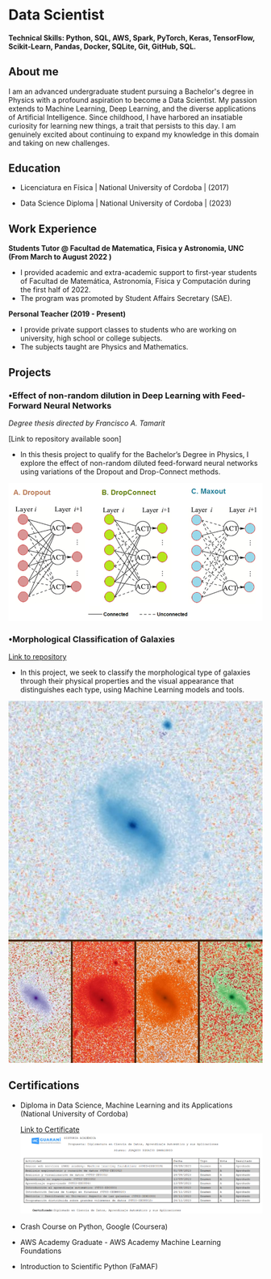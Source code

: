 # Data Scientist

#### Technical Skills: Python, SQL, AWS, Spark, PyTorch, Keras, TensorFlow, Scikit-Learn, Pandas, Docker, SQLite, Git, GitHub, SQL.
## About me 

I am an advanced undergraduate student pursuing a Bachelor's degree in Physics with a profound aspiration to become a Data Scientist. My passion extends to Machine Learning, Deep Learning, and the diverse applications of Artificial Intelligence. Since childhood, I have harbored an insatiable curiosity for learning new things, a trait that persists to this day. I am genuinely excited about continuing to expand my knowledge in this domain and taking on new challenges.

## Education

 - Licenciatura en Física | National University of Cordoba | (2017)		
  
 
 - Data Science Diploma | National University of Cordoba | (2023)



             		
## Work Experience

**Students Tutor @ Facultad de Matematica, Fisica y Astronomia, UNC (From March to August 2022 )**
- I provided academic and extra-academic support to first-year students of Facultad de Matemática, Astronomía,
  Física y Computación during the first half of 2022.
- The program was promoted by Student Affairs Secretary (SAE).

**Personal Teacher (2019 - Present)**
- I provide private support classes to students who are working on university, high school or college subjects.
- The subjects taught are Physics and Mathematics.

## Projects
### •Effect of non-random dilution in Deep Learning with Feed-Forward Neural Networks
 _Degree thesis directed by Francisco A. Tamarit_

[Link to repository available soon]

- In this thesis project to qualify for the Bachelor’s Degree in Physics, I explore the effect of non-random diluted
feed-forward neural networks using variations of the Dropout and Drop-Connect methods.

![Standard Regularization Techniques](/assets/img/regularization.ppm)

### •Morphological Classification of Galaxies

[Link to repository](https://github.com/GamalerioJoaquin/Morphological-Classification-of-Galaxies)

- In this project, we seek to classify the morphological type of galaxies through their physical properties and the
visual appearance that distinguishes each type, using Machine Learning models and tools.


![Sample Image (5 channels)](/assets/img/galaxias.jpeg)


## Certifications
- Diploma in Data Science, Machine Learning and its Applications (National University of Cordoba)
  
  [Link to Certificate](https://github.com/GamalerioJoaquin/GamalerioJoaquin.github.io/blob/main/assets/img/Certificado.PNG)
  ![Certificado](/assets/img/Certificado.PNG)
- Crash Course on Python, Google (Coursera)
- AWS Academy Graduate - AWS Academy Machine Learning Foundations
- Introduction to Scientific Python (FaMAF)
